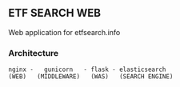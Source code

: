 ## ETF SEARCH WEB
Web application for etfsearch.info

### Architecture
```
nginx -   gunicorn   - flask - elasticsearch
(WEB)   (MIDDLEWARE)   (WAS)   (SEARCH ENGINE)
```
